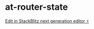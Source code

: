 # at-router-state

[Edit in StackBlitz next generation editor ⚡️](https://stackblitz.com/~/github.com/sn8w/at-router-state)